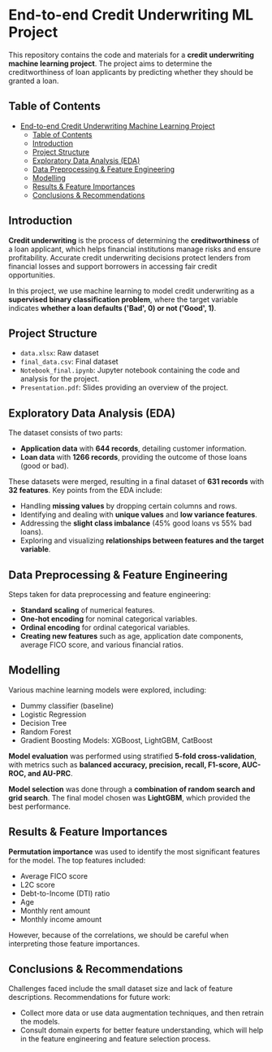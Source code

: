 # End-to-end Credit Underwriting ML Project

This repository contains the code and materials for a **credit underwriting machine learning project**. The project aims to determine the creditworthiness of loan applicants by predicting whether they should be granted a loan.

## Table of Contents

- [End-to-end Credit Underwriting Machine Learning Project](#end-to-end-credit-underwriting-machine-learning-project)
  - [Table of Contents](#table-of-contents)
  - [Introduction](#introduction)
  - [Project Structure](#project-structure)
  - [Exploratory Data Analysis (EDA)](#exploratory-data-analysis-eda)
  - [Data Preprocessing \& Feature Engineering](#data-preprocessing--feature-engineering)
  - [Modelling](#modelling)
  - [Results \& Feature Importances](#results--feature-importances)
  - [Conclusions \& Recommendations](#conclusions--recommendations)

## Introduction

**Credit underwriting** is the process of determining the **creditworthiness** of a loan applicant, which helps financial institutions manage risks and ensure profitability. Accurate credit underwriting decisions protect lenders from financial losses and support borrowers in accessing fair credit opportunities.

In this project, we use machine learning to model credit underwriting as a **supervised binary classification problem**, where the target variable indicates **whether a loan defaults ('Bad', 0) or not ('Good', 1)**.

## Project Structure

- `data.xlsx`: Raw dataset
- `final_data.csv`: Final dataset
- `Notebook_final.ipynb`: Jupyter notebook containing the code and analysis for the project.
- `Presentation.pdf`: Slides providing an overview of the project.

## Exploratory Data Analysis (EDA)

The dataset consists of two parts:
- **Application data** with **644 records**, detailing customer information.
- **Loan data** with **1266 records**, providing the outcome of those loans (good or bad).

These datasets were merged, resulting in a final dataset of **631 records** with **32 features**. Key points from the EDA include:
- Handling **missing values** by dropping certain columns and rows.
- Identifying and dealing with **unique values** and **low variance features**.
- Addressing the **slight class imbalance** (45% good loans vs 55% bad loans).
- Exploring and visualizing **relationships between features and the target variable**.

## Data Preprocessing & Feature Engineering

Steps taken for data preprocessing and feature engineering:
- **Standard scaling** of numerical features.
- **One-hot encoding** for nominal categorical variables.
- **Ordinal encoding** for ordinal categorical variables.
- **Creating new features** such as age, application date components, average FICO score, and various financial ratios.

## Modelling

Various machine learning models were explored, including:
- Dummy classifier (baseline)
- Logistic Regression
- Decision Tree
- Random Forest
- Gradient Boosting Models: XGBoost, LightGBM, CatBoost

**Model evaluation** was performed using stratified **5-fold cross-validation**, with metrics such as **balanced accuracy, precision, recall, F1-score, AUC-ROC, and AU-PRC**.

**Model selection** was done through a **combination of random search and grid search**. The final model chosen was **LightGBM**, which provided the best performance.

## Results & Feature Importances

**Permutation importance** was used to identify the most significant features for the model. The top features included:
- Average FICO score
- L2C score
- Debt-to-Income (DTI) ratio
- Age
- Monthly rent amount
- Monthly income amount

However, because of the correlations, we should be careful when interpreting those feature importances.

## Conclusions & Recommendations

Challenges faced include the small dataset size and lack of feature descriptions. Recommendations for future work:
- Collect more data or use data augmentation techniques, and then retrain the models.
- Consult domain experts for better feature understanding, which will help in the feature engineering and feature selection process.


